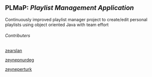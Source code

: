 <h2>PLMaP: <i>Playlist Management Application</i></h2>
Continuously improved playlist manager project to create/edit personal playlists using object oriented Java with team effort
<h6>Contributers</h6>

<p><a href="https://github.com/zearslan" target="_blank">zearslan</a></p>
<p><a href="https://github.com/zeynepnurdeg" target="_blank">zeynepnurdeg</a></p>
<p><a href="https://github.com/zeyneperturk" target="_blank">zeyneperturk</a></p>
